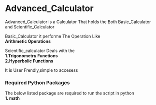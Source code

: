 # Advanced_Calculator
Advanced_Calculator is a Calculator That holds the Both Basic_Calculator and Scientific_Calculator<br/>

Basic_Calculator it performe The Operation Like <br/>
<b>Arithmetic Operations</b><br/>

Scientific_calculator Deals with the<br/>
<b>1.Trigonometry Functions</b><br/>
<b>2.Hyperbolic Functions</b><br/>

It is User Frendly,simple to accesess<br/>

### Required Python Packages
The below listed package are required to run the script in python<br/>
<b>1. math</b><br/>

 
